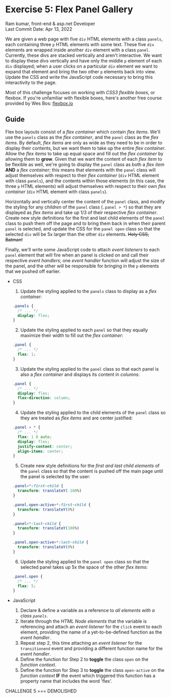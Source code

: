 # Exercise 5: Flex Panel Gallery
Ram kumar, front-end & asp.net Developer      
Last Commit Date: Apr 13, 2022

We are given a web page with five `div` HTML elements with a class `panels`, 
  each containing three `p` HTML elements with some text. These five `div` elements 
  are wrapped inside another `div` element with a class `panel`. Currently, these divs 
  are stacked vertically and aren't interactive. We want to display these divs vertically
  and have only the middle `p` element of each `div` displayed; when a user clicks on a
  particular `div` element we want to expand that element and bring the two other `p`
  elements back into view. Update the CSS and write the JavaScript code necessary
  to bring this interactivity to the page.

Most of this challenge focuses on working with _CSS3 flexible boxes_, or flexbox. If 
  you're unfamiliar with flexible boxes, here's another free course provided by Wes Bos:
  [flexbox.io](http://flexbox.io)

## Guide

Flex box layouts consist of a _flex container_ which contain _flex items_. 
  We'll use the `panels` class as the _flex container_, and the `panel` class as the
  _flex items_. By default, _flex items_ are only as wide as they need to be in order
  to display their contents, but we want them to take up the entire _flex container_.
  Allow the _flex items_ to take up equal space and fill out the _flex container_
  by allowing them to **grow**. Given that we want the content of each _flex item_
  to be flexible as well, we're going to display the `panel` class as both a _flex item_
  **AND** a _flex container_; this means that elements with the `panel` class will adjust
  themselves with respect to their _flex container_ (`div` HTML element with class `panels`), 
  and the contents within those elements (in this case, the three `p` HTML elements) will 
  adjust themselves with respect to their own _flex container_ (`div` HTML element with 
  class `panels`).

Horizontally and vertically center the content of the `panel` class, and modify the styling
  for any _children_ of the `panel` class (`.panel > *`) so that they are displayed as
  _flex items_ and take up 1/3 of their respective _flex container_. Create new style
  definitions for the first and last child elements of the `panel` class to push them
  off the page and to bring them back in when their parent `panel` is selected, and
  update the CSS for the `panel open` class so that the selected `div` will be 5x
  larger than the other `div` elements. ~~Holy CSS, Batman!~~

Finally, we'll write some JavaScript code to attach _event listeners_ to each `panel`
  element that will fire when an panel is clicked on and call their respective _event
  handlers_; one _event handler_ function will adjust the size of the panel, and the
  other will be responsible for bringing in the `p` elements that we pushed off earlier.

- CSS
  1. Update the styling applied to the `panels` class to display as a _flex container_:

    ```CSS
    .panels {
      /* ... */
      display: flex;
    }
    ```
  2. Update the styling applied to each `panel` so that they equally maximize their
    width to fill out the _flex container_:

    ```CSS
    .panel {
      /* ... */
      flex: 1;
    }
    ```
  3. Update the styling applied to the `panel` class so that each panel is also a _flex
    container_ and displays its content in _columns_:

    ```CSS
    .panel {
      /* ... */
      display: flex;
      flex-direction: column;
    }
    ```
  4. Update the styling applied to the child elements of the `panel` class so they are
    treated as _flex items_ and are center justified:

    ```CSS
    .panel > * {
      /* ... */
      flex: 1 0 auto;
      display: flex;
      justify-content: center;
      align-items: center;
    }
    ```
  5. Create new style definitions for the _first and last child elements_ of the `panel`
  class so that the content is pushed off the main page until the panel is selected by the user:

    ```CSS
   .panel>*:first-child {
      transform: translateY(-100%)
    }

    .panel.open-active>*:first-child {
      transform: translateY(0%)
    }

    .panel>*:last-child {
      transform: translateY(100%)
    }

    .panel.open-active>*:last-child {
      transform: translateY(0%)
    }
    ```
  6. Update the styling applied to the `panel open` class so that the selected panel takes up
    5x the space of the other _flex items_:
    
    ```CSS
    .panel.open {
      /* ... */
      flex: 5;
    }
    ```
- JavaScript
  1. Declare & define a variable as a reference to _all elements with a class `panels`_.
  2. Iterate through the _HTML Node elements_ that the variable is referencing and attach
    an _event listener_ for the `click` event to each element, providing the name of a 
    yet-to-be-defined function as the _event handler_.
  3. Repeat step 2, this time attaching an _event listener_ for the `transitionend` event
    and providing a different function name for the _event handler_.
  4. Define the function for Step 2 to **toggle** the class `open` on the _function context_.
  5. Define the function for Step 3 to **toggle** the class `open-active` on the _function
    context_ **IF** the event which triggered this function has a property name that
    includes the word 'flex'.

CHALLENGE 5 === DEMOLISHED
